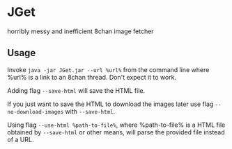 # JGet
horribly messy and inefficient 8chan image fetcher

## Usage
Invoke `java -jar JGet.jar --url %url%` from the command line where %url% is a link to an 8chan thread. Don't expect it to work.

Adding flag `--save-html` will save the HTML file.

If you just want to save the HTML to download the images later use flag `--no-download-images` with `--save-html`.

Using flag `--use-html %path-to-file%`, where %path-to-file% is a HTML file obtained by `--save-html` or other means, will parse 
the provided file instead of a URL.
